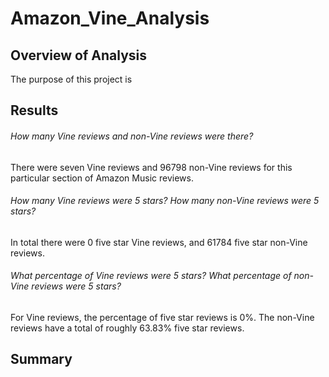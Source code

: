 # Amazon_Vine_Analysis

## Overview of Analysis

The purpose of this project is 

## Results

###### How many Vine reviews and non-Vine reviews were there?

There were seven Vine reviews and 96798 non-Vine reviews for this particular section of Amazon Music reviews.

###### How many Vine reviews were 5 stars? How many non-Vine reviews were 5 stars?

In total there were 0 five star Vine reviews, and 61784 five star non-Vine reviews.

###### What percentage of Vine reviews were 5 stars? What percentage of non-Vine reviews were 5 stars?

For Vine reviews, the percentage of five star reviews is 0%. The non-Vine reviews have a total of roughly 63.83% five star reviews.

## Summary
